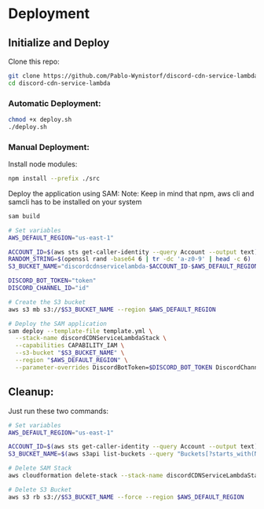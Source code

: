 # Deployment

## Initialize and Deploy

Clone this repo:
```bash
git clone https://github.com/Pablo-Wynistorf/discord-cdn-service-lambda.git
cd discord-cdn-service-lambda
```

### Automatic Deployment:
```bash
chmod +x deploy.sh
./deploy.sh
```


### Manual Deployment:
Install node modules:
```bash
npm install --prefix ./src
```

Deploy the application using SAM:
Note: Keep in mind that npm, aws cli and samcli has to be installed on your system
```bash
sam build

# Set variables
AWS_DEFAULT_REGION="us-east-1"

ACCOUNT_ID=$(aws sts get-caller-identity --query Account --output text)
RANDOM_STRING=$(openssl rand -base64 6 | tr -dc 'a-z0-9' | head -c 6)
S3_BUCKET_NAME="discordcdnservicelambda-$ACCOUNT_ID-$AWS_DEFAULT_REGION-$RANDOM_STRING"

DISCORD_BOT_TOKEN="token"
DISCORD_CHANNEL_ID="id"

# Create the S3 bucket
aws s3 mb s3://$S3_BUCKET_NAME --region $AWS_DEFAULT_REGION

# Deploy the SAM application
sam deploy --template-file template.yml \
  --stack-name discordCDNServiceLambdaStack \
  --capabilities CAPABILITY_IAM \
  --s3-bucket "$S3_BUCKET_NAME" \
  --region "$AWS_DEFAULT_REGION" \
  --parameter-overrides DiscordBotToken=$DISCORD_BOT_TOKEN DiscordChannelId=$DISCORD_CHANNEL_ID
```

## Cleanup:

Just run these two commands:

```bash
# Set variables
AWS_DEFAULT_REGION="us-east-1"

ACCOUNT_ID=$(aws sts get-caller-identity --query Account --output text)
S3_BUCKET_NAME=$(aws s3api list-buckets --query "Buckets[?starts_with(Name, \`discordcdnservicelambda-${ACCOUNT_ID}-${AWS_DEFAULT_REGION}-\`)].Name" --output text)

# Delete SAM Stack
aws cloudformation delete-stack --stack-name discordCDNServiceLambdaStack --region $AWS_DEFAULT_REGION

# Delete S3 Bucket
aws s3 rb s3://$S3_BUCKET_NAME --force --region $AWS_DEFAULT_REGION
```
